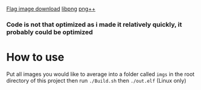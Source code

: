 [Flag image download](https://flagpedia.net/download)
[libpng](http://www.libpng.org/pub/png/libpng.html)
[png++](https://www.nongnu.org/pngpp/)

### Code is not that optimized as i made it relatively quickly, it probably could be optimized

# How to use
Put all images you would like to average into a folder called `imgs` in the root directory of this project then run `./Build.sh` then `./out.elf` (Linux only)